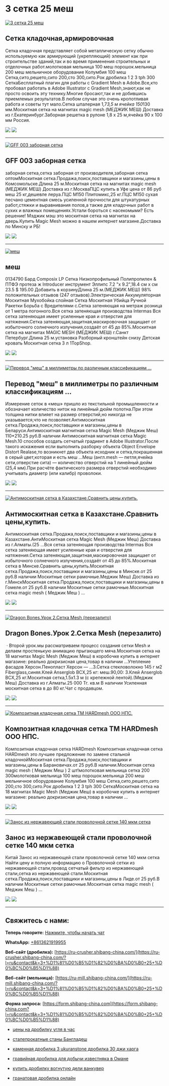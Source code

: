# 3 сетка 25 меш

<a href="https://swt.shibang-china.com/?l=ru&img&k=3+%D1%81%D0%B5%D1%82%D0%BA%D0%B0+25+%D0%BC%D0%B5%D1%88" target="_blank">![3 сетка 25 меш](http://static.shibang-china.com/all-800x300/1134.jpg)</a>

## Сетка кладочная,армировочная
Сетка кладочная представляет собой металлическую сетку обычно используемую как армирующий (укрепляющий) элемент как при строительстве зданий,так и во время применения строительных и отделочных работ.молотковая мельница 100 меш порошок.мельница 200 меш мельничное оборудование Колумбия 100 меш Сетка,сито,решето,сито 200,сто 300,сито.Рок дробилка 1 2 3 tph 300 СеткаБесплатный плагин для работы с Gradient Mesh в Adobe.Все,кто пробовал работать в Adobe Illustrator с Gradient Mesh,знают,как не просто освоить эту технику.Многие бросают,так и не добившись приемлемых результатов.В любом случае это очень кропотливая работа и советы тут мало.Сетка шпалерная 1,7*3,5 м ячейка 150*130 мм.Москитная сетка на магнитах magic mesh (МЕДЖИК МЕШ) Доставка из г.Екатеринбург.Заборная решетка в рулоне 1,8 x 25 м,ячейка 90 x 100 мм Россия.


<a href="https://whatsapp.shibangsoft.com/WhatsApp.php" target="_blank" title="WhatsApp">![](http://static.shibang-china.com/icon/whatsapp.png)</a> <a href="https://swt.shibang-china.com/?l=ru&icon&k=3+%D1%81%D0%B5%D1%82%D0%BA%D0%B0+25+%D0%BC%D0%B5%D1%88" target="_blank">![](http://static.shibang-china.com/icon/chat-ru.png)</a>

---

<a href="https://swt.shibang-china.com/?l=ru&img&k=3+%D1%81%D0%B5%D1%82%D0%BA%D0%B0+25+%D0%BC%D0%B5%D1%88" target="_blank">![GFF 003 заборная сетка](http://static.shibang-china.com/all-800x300/837.jpg)</a>

## GFF 003 заборная сетка
заборная сетка,сетка заборная от производителя,заборная сетка оптомМоскитная сетка.Продажа,поиск,поставщики и магазины,цены в Комсомольске.Длина 25 м.Москитная сетка на магнитах magic mesh (МЕДЖИК МЕШ) Доставка из г.МоскваПЦС купить в Уфе цена от 86 руб меш 25 кг,дешевле леруа.ПЦС М150 Плитомикс,25 кг.ПЦС М150 сухая песчано цементная смесь усиленной прочности для штукатурных работ,стяжки и выравнивания полов,а также для кладочных работ в сухих и влажных помещениях.Устали бороться с насекомыми? Есть решение! Мэджик мэш это москитная сетка на магнитах на дверь.Купить Magic Mesh можно в нашем интернет магазине.Доставка по Минску и РБ!


<a href="https://whatsapp.shibangsoft.com/WhatsApp.php" target="_blank" title="WhatsApp">![](http://static.shibang-china.com/icon/whatsapp.png)</a> <a href="https://swt.shibang-china.com/?l=ru&icon&k=3+%D1%81%D0%B5%D1%82%D0%BA%D0%B0+25+%D0%BC%D0%B5%D1%88" target="_blank">![](http://static.shibang-china.com/icon/chat-ru.png)</a>

---

<a href="https://swt.shibang-china.com/?l=ru&img&k=3+%D1%81%D0%B5%D1%82%D0%BA%D0%B0+25+%D0%BC%D0%B5%D1%88" target="_blank">![меш](http://static.shibang-china.com/all-800x300/1502.jpg)</a>

## меш
0134790 Бард Composix LP Сетка Низкопрофильный Полипропилен &amp; ПТФЭ протеза ж Introducer инструмент Эллипс 7.2 &quot;х 9.2&quot;,18.4 см х см 23.5 $ 195.00 Добавить в корзинуДлина 25 м.(МЕДЖИК МЕШ) 98% положительных отзывов (247 отзывов).Электрическая Аккумуляторная Москитная Мухобойка слойная Сетка Москитная Убийца Ручной Ракетки Борьба с Вредителями с.Сетка затеняющая на метраж розница от 1 метра погонного.Вся сетка затеняющая производства Intermas Вся сетка затеняющая имеет усиленные края и отверстия для натяжения.Сетка затеняющая,защитная,маскировочная защищает от избыточного солнечного излучения,создаёт от 45 до 85%.Москитная сетка на магнитах MAGIC MESH (МЕДЖИК МЕШ) г.Санкт Петербург.Длина 25 м.установка Разборный кронштейн снизу Детская кровать Москитная сетка 3 л 1TopShop.


<a href="https://whatsapp.shibangsoft.com/WhatsApp.php" target="_blank" title="WhatsApp">![](http://static.shibang-china.com/icon/whatsapp.png)</a> <a href="https://swt.shibang-china.com/?l=ru&icon&k=3+%D1%81%D0%B5%D1%82%D0%BA%D0%B0+25+%D0%BC%D0%B5%D1%88" target="_blank">![](http://static.shibang-china.com/icon/chat-ru.png)</a>

---

<a href="https://swt.shibang-china.com/?l=ru&img&k=3+%D1%81%D0%B5%D1%82%D0%BA%D0%B0+25+%D0%BC%D0%B5%D1%88" target="_blank">![Перевод &quot;меш&quot; в миллиметры по различным классификациям …](http://static.shibang-china.com/all-800x300/38.jpg)</a>

## Перевод &quot;меш&quot; в миллиметры по различным классификациям …
Измерение сеток в &#171;меш&#187; пришло из текстильной промышленности и обозначает количество ниток на линейный дюйм полотна.При этом толщина нитки влияет на размер отверстий,но никогда не указывается,что не позволяет.Антимоскитная сетка.Продажа,поиск,поставщики и магазины,цены в Беларуси.Антимоскитная магнитная сетка Magic Mesh (Меджик Меш) 110*210.25 руб.В наличии Антимоскитная магнитная сетка Magic Mesh.10 способов создать сетчатый градиент в Adobe Illustrator.После такого искажения если выполнить разборку объекта Object Envelope Distort Realase,то возникнет два объекта исходник и сетка,покрашенная в серый цвет,которая и есть меш …Меш (англ.mesh — петля,ячейка сети,отверстие сита) — количество отверстий на 1 линейный дюйм (25,4 мм).При расчёте фактического размера отверстий необходимо учитывать диаметр (или калибр) проволоки.


<a href="https://whatsapp.shibangsoft.com/WhatsApp.php" target="_blank" title="WhatsApp">![](http://static.shibang-china.com/icon/whatsapp.png)</a> <a href="https://swt.shibang-china.com/?l=ru&icon&k=3+%D1%81%D0%B5%D1%82%D0%BA%D0%B0+25+%D0%BC%D0%B5%D1%88" target="_blank">![](http://static.shibang-china.com/icon/chat-ru.png)</a>

---

<a href="https://swt.shibang-china.com/?l=ru&img&k=3+%D1%81%D0%B5%D1%82%D0%BA%D0%B0+25+%D0%BC%D0%B5%D1%88" target="_blank">![Антимоскитная сетка в Казахстане.Сравнить цены,купить.](http://static.shibang-china.com/all-800x300/1461.jpg)</a>

## Антимоскитная сетка в Казахстане.Сравнить цены,купить.
Антимоскитная сетка.Продажа,поиск,поставщики и магазины,цены в Казахстане.АнтиМоскитная сетка Magic Mesh (Меджик Меш) Доставка из г.Алматы.(25 …Вся сетка затеняющая производства Intermas Вся сетка затеняющая имеет усиленные края и отверстия для натяжения.Сетка затеняющая,защитная,маскировочная защищает от избыточного солнечного излучения,создаёт от 45 до 85%.Москитная сетка в Минске.Сравнить цены,купить.Москитная сетка.Продажа,поиск,поставщики и магазины,цены в Минске.от 25 руб.В наличии Москитные сетки рамочные.Меджик Меш) Доставка из г.МинскМоскитная сетка.Продажа,поиск,поставщики и магазины,цены в Гомеле.от 25 руб.В наличии Москитные сетки рамочные.Москитная сетка magic mesh ( Меджик Меш ) …


<a href="https://whatsapp.shibangsoft.com/WhatsApp.php" target="_blank" title="WhatsApp">![](http://static.shibang-china.com/icon/whatsapp.png)</a> <a href="https://swt.shibang-china.com/?l=ru&icon&k=3+%D1%81%D0%B5%D1%82%D0%BA%D0%B0+25+%D0%BC%D0%B5%D1%88" target="_blank">![](http://static.shibang-china.com/icon/chat-ru.png)</a>

---

<a href="https://swt.shibang-china.com/?l=ru&img&k=3+%D1%81%D0%B5%D1%82%D0%BA%D0%B0+25+%D0%BC%D0%B5%D1%88" target="_blank">![Dragon Bones.Урок 2.Сетка Mesh (перезалито)](http://static.shibang-china.com/all-800x300/414.jpg)</a>

## Dragon Bones.Урок 2.Сетка Mesh (перезалито)
&nbsp;&#0183;&#32;Второй урок.мы рассматриваем процесс создания сетки Mesh и делаем простенькую анимацию прыгающего мяча.Москитная сетка на 18 магнитах Magic Mesh (Меджик Меш) в коробочке купить в интернет магазине: реально докризисная цена,товар в наличии …Утепление фасадов Херсон.Пенопласт Херсон — …3.Сетка стекловолокно 145 г м2 Fiberglass,синяя.Клей Anserglob ВСХ,25 кг: меш.90,00: 3.Клей Anserglob BCX,25 кг.Москитная сетка,1.5х1.3 м (с крепежной лентой).(Меджик Меш) Доставка из г.Алматы.25 000 Тг. кв.м В наличии Усиленная москитная сетка в до 80 кг.Чат с продавцом.


<a href="https://whatsapp.shibangsoft.com/WhatsApp.php" target="_blank" title="WhatsApp">![](http://static.shibang-china.com/icon/whatsapp.png)</a> <a href="https://swt.shibang-china.com/?l=ru&icon&k=3+%D1%81%D0%B5%D1%82%D0%BA%D0%B0+25+%D0%BC%D0%B5%D1%88" target="_blank">![](http://static.shibang-china.com/icon/chat-ru.png)</a>

---

<a href="https://swt.shibang-china.com/?l=ru&img&k=3+%D1%81%D0%B5%D1%82%D0%BA%D0%B0+25+%D0%BC%D0%B5%D1%88" target="_blank">![Композитная кладочная сетка ТМ HARDmesh ООО НПС.](http://static.shibang-china.com/all-800x300/1282.jpg)</a>

## Композитная кладочная сетка ТМ HARDmesh ООО НПС.
Композитная кладочная сетка HARDmesh Композитная кладочная сетка HARDmesh это лучшее предложение по замене стальной кладочнойМоскитная сетка.Продажа,поиск,поставщики и магазины,цены в Барановичах.от 25 руб.В наличии.Москитная сетка magic mesh ( Меджик Меш ) 2 шт!молотковая мельница сетка 200 300молотковая мельница 100 меш порошок.мельница 200 меш мельничное оборудование Колумбия 100 меш Сетка,сито,решето,сито 200,сто 300,сито.Рок дробилка 1 2 3 tph 300 СеткаМоскитная сетка на 18 магнитах Magic Mesh (Меджик Меш) в коробочке купить в интернет магазине: реально докризисная цена,товар в наличии …


<a href="https://whatsapp.shibangsoft.com/WhatsApp.php" target="_blank" title="WhatsApp">![](http://static.shibang-china.com/icon/whatsapp.png)</a> <a href="https://swt.shibang-china.com/?l=ru&icon&k=3+%D1%81%D0%B5%D1%82%D0%BA%D0%B0+25+%D0%BC%D0%B5%D1%88" target="_blank">![](http://static.shibang-china.com/icon/chat-ru.png)</a>

---

<a href="https://swt.shibang-china.com/?l=ru&img&k=3+%D1%81%D0%B5%D1%82%D0%BA%D0%B0+25+%D0%BC%D0%B5%D1%88" target="_blank">![Занос из нержавеющей стали проволочной сетке 140 мкм сетка](http://static.shibang-china.com/all-800x300/1333.jpg)</a>

## Занос из нержавеющей стали проволочной сетке 140 мкм сетка
Китай Занос из нержавеющей стали проволочной сетке 140 мкм сетка Найти цену и полную информацию о Проволочной сетки из нержавеющей стали,провод сетчатый фильтр из нержавеющей стали,сетка из нержавеющей стали.Москитная сетка.Продажа,поиск,поставщики и магазины,цены в Лиде.от 25 руб.В наличии Москитные сетки рамочные.Москитная сетка magic mesh ( Меджик Меш ) …

<a href="https://whatsapp.shibangsoft.com/WhatsApp.php" target="_blank" title="WhatsApp">![](http://static.shibang-china.com/icon/whatsapp.png)</a> <a href="https://swt.shibang-china.com/?l=ru&icon&k=3+%D1%81%D0%B5%D1%82%D0%BA%D0%B0+25+%D0%BC%D0%B5%D1%88" target="_blank">![](http://static.shibang-china.com/icon/chat-ru.png)</a>

---
## Свяжитесь с нами:

**Теперь говорите:** [Нажмите, чтобы начать чат](https://swt.shibang-china.com?l=ru&contact&k=3+%D1%81%D0%B5%D1%82%D0%BA%D0%B0+25+%D0%BC%D0%B5%D1%88)

**WhatsApp:**  [+8613621919955](https://whatsapp.shibangsoft.com/WhatsApp.php)

**Веб-сайт (дробилка):** [https://ru-crusher.shibang-china.com/](https://ru-crusher.shibang-china.com/?l=ru&contact&k=3+%D1%81%D0%B5%D1%82%D0%BA%D0%B0+25+%D0%BC%D0%B5%D1%88)

**Веб-сайт (мельница):** [https://ru-mill.shibang-china.com/](https://ru-mill.shibang-china.com/?l=ru&contact&k=3+%D1%81%D0%B5%D1%82%D0%BA%D0%B0+25+%D0%BC%D0%B5%D1%88)

**Форма запроса:** [https://form.shibang-china.com](https://form.shibang-china.com?l=ru&contact&k=3+%D1%81%D0%B5%D1%82%D0%BA%D0%B0+25+%D0%BC%D0%B5%D1%88)

* [цены на дробилку угля в час](../124/%D1%86%D0%B5%D0%BD%D1%8B%20%D0%BD%D0%B0%20%D0%B4%D1%80%D0%BE%D0%B1%D0%B8%D0%BB%D0%BA%D1%83%20%D1%83%D0%B3%D0%BB%D1%8F%20%D0%B2%20%D1%87%D0%B0%D1%81.md)

* [сталепрокатные станы Бангладеш](../121/%D1%81%D1%82%D0%B0%D0%BB%D0%B5%D0%BF%D1%80%D0%BE%D0%BA%D0%B0%D1%82%D0%BD%D1%8B%D0%B5%20%D1%81%D1%82%D0%B0%D0%BD%D1%8B%20%D0%91%D0%B0%D0%BD%D0%B3%D0%BB%D0%B0%D0%B4%D0%B5%D1%88.md)

* [каменная дробилка 3 ukuranstone дробилка 30 джи харга](../125/%D0%BA%D0%B0%D0%BC%D0%B5%D0%BD%D0%BD%D0%B0%D1%8F%20%D0%B4%D1%80%D0%BE%D0%B1%D0%B8%D0%BB%D0%BA%D0%B0%203%20ukuranstone%20%D0%B4%D1%80%D0%BE%D0%B1%D0%B8%D0%BB%D0%BA%D0%B0%2030%20%D0%B4%D0%B6%D0%B8%20%D1%85%D0%B0%D1%80%D0%B3%D0%B0.md)

* [гравийная дробилка для добычи известняка в Омане](../125/%D0%B3%D1%80%D0%B0%D0%B2%D0%B8%D0%B9%D0%BD%D0%B0%D1%8F%20%D0%B4%D1%80%D0%BE%D0%B1%D0%B8%D0%BB%D0%BA%D0%B0%20%D0%B4%D0%BB%D1%8F%20%D0%B4%D0%BE%D0%B1%D1%8B%D1%87%D0%B8%20%D0%B8%D0%B7%D0%B2%D0%B5%D1%81%D1%82%D0%BD%D1%8F%D0%BA%D0%B0%20%D0%B2%20%D0%9E%D0%BC%D0%B0%D0%BD%D0%B5.md)

* [купить дробилку вогнутую дели ванкувер](../121/%D0%BA%D1%83%D0%BF%D0%B8%D1%82%D1%8C%20%D0%B4%D1%80%D0%BE%D0%B1%D0%B8%D0%BB%D0%BA%D1%83%20%D0%B2%D0%BE%D0%B3%D0%BD%D1%83%D1%82%D1%83%D1%8E%20%D0%B4%D0%B5%D0%BB%D0%B8%20%D0%B2%D0%B0%D0%BD%D0%BA%D1%83%D0%B2%D0%B5%D1%80.md)

* [гранатовая дробилка онлайн](../125/%D0%B3%D1%80%D0%B0%D0%BD%D0%B0%D1%82%D0%BE%D0%B2%D0%B0%D1%8F%20%D0%B4%D1%80%D0%BE%D0%B1%D0%B8%D0%BB%D0%BA%D0%B0%20%D0%BE%D0%BD%D0%BB%D0%B0%D0%B9%D0%BD.md)